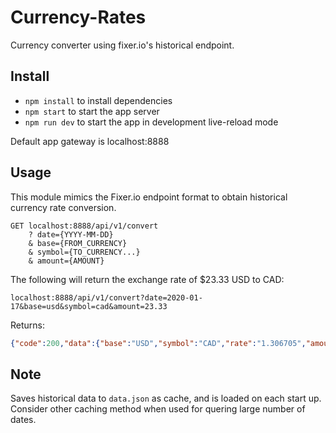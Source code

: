 # Currency-Rates

Currency converter using fixer.io's historical endpoint.

## Install

- `npm install` to install dependencies
- `npm start` to start the app server
- `npm run dev` to start the app in development live-reload mode

Default app gateway is localhost:8888

## Usage

This module mimics the Fixer.io endpoint format to obtain historical currency rate conversion.

```HTTP
GET localhost:8888/api/v1/convert
    ? date={YYYY-MM-DD}
    & base={FROM_CURRENCY}
    & symbol={TO_CURRENCY...}
    & amount={AMOUNT}
```

The following will return the exchange rate of $23.33 USD to CAD:

`localhost:8888/api/v1/convert?date=2020-01-17&base=usd&symbol=cad&amount=23.33`

Returns:

```JSON
{"code":200,"data":{"base":"USD","symbol":"CAD","rate":"1.306705","amount":"30.485428"}}
```

## Note

Saves historical data to `data.json` as cache, and is loaded on each start up. Consider other caching method when used for quering large number of dates.
